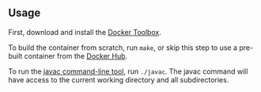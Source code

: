 ## Usage

First, download and install the
[Docker Toolbox](https://www.docker.com/products/docker-toolbox).

To build the container from scratch, run `make`, or skip this step to use a
pre-built container from the
[Docker Hub](https://hub.docker.com/r/lynxtp/openjdk-jdk).

To run the
[javac command-line tool](http://docs.oracle.com/javase/8/docs/technotes/tools/unix/javac.html),
run `./javac`. The javac command will have access to the current working
directory and all subdirectories.
